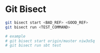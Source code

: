 Git Bisect
===

```bash
git bisect start <BAD_REF> <GOOD_REF>
git bisect run <TEST_COMMAND>

# example
# git bisect start origin/master niw3o5q
# git bisect run sbt test
```
